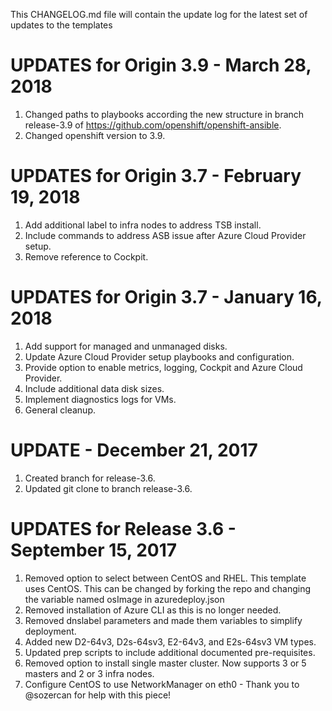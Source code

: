 This CHANGELOG.md file will contain the update log for the latest set of updates to the templates
# UPDATES for Origin 3.9 - March 28, 2018

1.  Changed paths to playbooks according the new structure in branch release-3.9 of https://github.com/openshift/openshift-ansible.
2.  Changed openshift version to 3.9.

# UPDATES for Origin 3.7 - February 19, 2018

1.  Add additional label to infra nodes to address TSB install.
2.  Include commands to address ASB issue after Azure Cloud Provider setup.
3.  Remove reference to Cockpit.


# UPDATES for Origin 3.7 - January 16, 2018

1.  Add support for managed and unmanaged disks.
2.  Update Azure Cloud Provider setup playbooks and configuration.
3.  Provide option to enable metrics, logging, Cockpit and Azure Cloud Provider.
4.  Include additional data disk sizes.
5.  Implement diagnostics logs for VMs.
6.  General cleanup.


# UPDATE - December 21, 2017

1.  Created branch for release-3.6.
2.  Updated git clone to branch release-3.6.


# UPDATES for Release 3.6 - September 15, 2017

1.  Removed option to select between CentOS and RHEL.  This template uses CentOS.  This can be changed by forking the repo and changing the variable named osImage in azuredeploy.json
2.  Removed installation of Azure CLI as this is no longer needed.
3.  Removed dnslabel parameters and made them variables to simplify deployment.
4.  Added new D2-64v3, D2s-64sv3, E2-64v3, and E2s-64sv3 VM types.
5.  Updated prep scripts to include additional documented pre-requisites.
6.  Removed option to install single master cluster.  Now supports 3 or 5 masters and 2 or 3 infra nodes.
7.  Configure CentOS to use NetworkManager on eth0 - Thank you to @sozercan for help with this piece!


